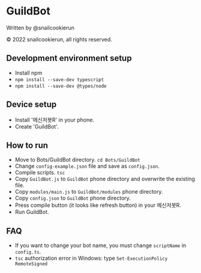 # GuildBot

Written by @snailcookierun

© 2022 snailcookierun, all rights reserved.

## Development environment setup
- Install npm
- `npm install --save-dev typescript`
- `npm install --save-dev @types/node`

## Device setup
- Install '메신저봇R' in your phone.
- Create 'GuildBot'.

## How to run
- Move to Bots/GuildBot directory. `cd Bots/GuildBot`
- Change `config-example.json` file and save as `config.json`.
- Compile scripts. `tsc`
- Copy `GuildBot.js` to `GuildBot` phone directory and overwrite the existing file.
- Copy `modules/main.js` to `GuildBot/modules` phone directory.
- Copy `config.json` to `GuildBot` phone directory.
- Press compile button (it looks like refresh button) in your 메신저봇R.
- Run GuildBot.

## FAQ
- If you want to change your bot name, you must change `scriptName` in `config.ts`.
- `tsc` authorization error in Windows: type `Set-ExecutionPolicy RemoteSigned`
